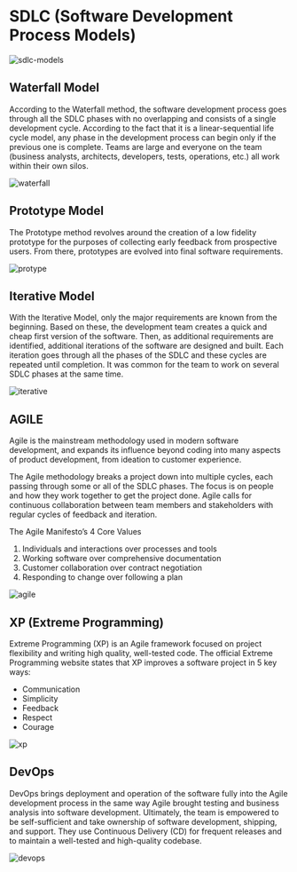# SDLC (Software Development Process Models)

![sdlc-models](./images/sdlc-models.png)

## Waterfall Model


According to the Waterfall method, the software development process goes through all the SDLC phases with no overlapping and consists of a single development cycle. According to the fact that it is a linear-sequential life cycle model, any phase in the development process can begin only if the previous one is complete. Teams are large and everyone on the team (business analysts, architects, developers, tests, operations, etc.) all work within their own silos.

![waterfall](./images/Waterfall.png)

## Prototype Model

The Prototype method revolves around the creation of a low fidelity prototype for the purposes of collecting early feedback from prospective users. From there, prototypes are evolved into final software requirements.

![protype](./images/Prototyping.png)

## Iterative Model

With the Iterative Model, only the major requirements are known from the beginning. Based on these, the development team creates a quick and cheap first version of the software. Then, as additional requirements are identified, additional iterations of the software are designed and built.  Each iteration goes through all the phases of the SDLC and these cycles are repeated until completion. It was common for the team to work on several SDLC phases at the same time.

![iterative](./images/Iterative-model.png)



## AGILE

Agile is the mainstream methodology used in modern software development, and expands its influence beyond coding into many aspects of product development, from ideation to customer experience.

The Agile methodology breaks a project down into multiple cycles, each passing through some or all of the SDLC phases. The focus is on people and how they work together to get the project done. Agile calls for continuous collaboration between team members and stakeholders with regular cycles of feedback and iteration.

The Agile Manifesto’s 4 Core Values
 1. Individuals and interactions over processes and tools
 2. Working software over comprehensive documentation
 3. Customer collaboration over contract negotiation
 4. Responding to change over following a plan

![agile](./images/Agile.png)

## XP (Extreme Programming)

Extreme Programming (XP) is an Agile framework focused on project flexibility and writing high quality, well-tested code. The official Extreme Programming website states that XP improves a software project in 5 key ways:

- Communication
- Simplicity
- Feedback
- Respect
- Courage

![xp](./images/XP.png)


## DevOps

DevOps brings deployment and operation of the software fully into the Agile development process in the same way Agile brought testing and business analysis into software development. Ultimately, the team is empowered to be self-sufficient and take ownership of software development, shipping, and support. They use Continuous Delivery (CD) for frequent releases and to maintain a well-tested and high-quality codebase.

![devops](./images/DevOps.png)



